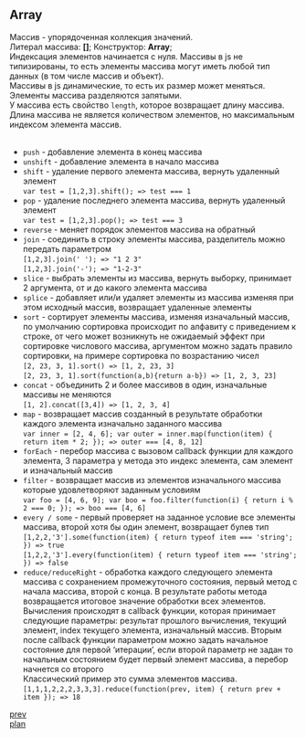 <h2>Array</h2>

<div>
Массив - упорядоченная коллекция значений.
<br/>
Литерал массива: <strong>[]</strong>;
Конструктор: <strong>Array</strong>;
<br/>
<div>
Индексация элементов начинается с нуля.
Массивы в js не типизированы, то есть элементы массива могут иметь любой тип данных (в том числе массив и объект).
<br/>
Массивы в js динамические, то есть их размер может меняться. Элементы массива разделяются запятыми.
<br/>
У массива есть свойство <code>length</code>, которое возвращает длину массива.
<br/>
Длина массива не является количеством элементов, но максимальным индексом элемента массив.
</div>
</div>
<br/>
<div>
<ul>
<li>
<code>push</code> - добавление элемента в конец массива
</li>
<li>
<code>unshift</code> - добавление элемента в начало массива
</li>
<li>
<code>shift</code> - удаление первого элемента массива, вернуть удаленный элемент
</br>
<code>var test = [1,2,3].shift(); => test === 1</code>
</li>
<li>
<code>pop</code> - удаление последнего элемента массива, вернуть удаленный элемент
</br>
<code>var test = [1,2,3].pop(); => test === 3</code>
</li>
<li>
<code>reverse</code> - меняет порядок элементов массива на обратный
</li>
<li>
<code>join</code> - соединить в строку элементы массива, разделитель можно передать параметром
</br>
<code>[1,2,3].join(' '); => "1 2 3"</code>
</br>
<code>[1,2,3].join('-'); => "1-2-3"</code>
</li>
<li>
<code>slice</code> - выбрать элементы из массива, вернуть выборку, принимает 2 аргумента, от и до какого элемента массива
</li>
<li>
<code>splice</code> - добавляет или/и удаляет элементы из массива изменяя при этом исходный массив, возвращает удаленные элементы
</li>
<li>
<code>sort</code> - сортирует элементы массива, изменяя изначальный массив,
по умолчанию сортировка происходит по алфавиту с приведением к строке,
от чего может возникнуть не ожидаемый эффект при сортировке числового массива,
аргументом можно задать правило сортировки, на примере сортировка по возрастанию чисел
</br>
<code>[2, 23, 3, 1].sort() => [1, 2, 23, 3]</code>
</br>
<code>[2, 23, 3, 1].sort(function(a,b){return a-b}) => [1, 2, 3, 23]</code>
</li>
<li>
<code>concat</code> - объединить 2 и более массивов в один, изначальные массивы не меняются
</br>
<code>[1, 2].concat([3,4]) => [1, 2, 3, 4]</code>
</li>
<li>
<code>map</code> - возвращает массив созданный в результате обработки каждого элемента изначально заданного массива
</br>
<code>var inner = [2, 4, 6]; var outer = inner.map(function(item) { return item * 2; }); => outer === [4, 8, 12]</code>
</li>
<li>
<code>forEach</code> - перебор массива с вызовом callback функции для каждого элемента,
3 параметра у метода это индекс элемента, сам элемент и изначальный массив
</li>
<li>
<code>filter</code> - возвращает массив из элементов изначального массива которые удовлетворяют заданным условиям
</br>
<code>var foo = [4, 6, 9]; var boo = foo.filter(function(i) { return i % 2 === 0; }); => boo === [4, 6]</code>
</li>
<li>
<code>every / some</code> - первый проверяет на заданное условие все элементы массива, второй хотя бы один элемент, возвращает булев тип
</br>
<code>[1,2,2,'3'].some(function(item) { return typeof item === 'string'; }) => true</code>
</br>
<code>[1,2,2,'3'].every(function(item) { return typeof item === 'string'; }) => false</code>
</li>
<li>
<code>reduce/reduceRight</code> - обработка каждого следующего элемента массива с сохранением промежуточного состояния, первый метод с начала массива, второй с конца. В результате работы метода возвращается итоговое значение обработки всех элементов. Вычисления происходят в callback функции, которая принимает следующие параметры: результат прошлого вычисления, текущий элемент, index текущего элемента, изначальный массив. Вторым после callback функции параметром можно задать начальное состояние для первой ‘итерации’, если второй параметр не задан то начальным состоянием будет первый элемент массива, а перебор начнется со второго
<br/>
Классический пример это сумма элементов массива.
</br>
<code>[1,1,1,2,2,2,3,3,3].reduce(function(prev, item) { return prev + item }); => 18</code>
</li>
</ul>
</div>

<a href="02.md">prev</a>
<br/>
<a href="00.md">plan</a>
